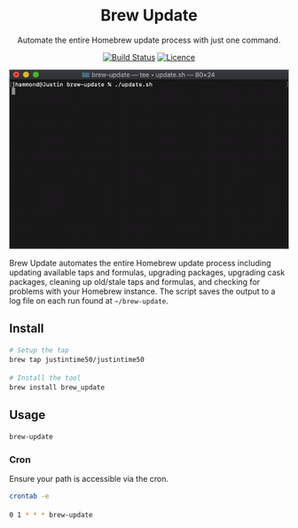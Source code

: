 <div align="center">

# Brew Update

Automate the entire Homebrew update process with just one command.

[![Build Status](https://travis-ci.com/Justintime50/brew-update.svg?branch=master)](https://travis-ci.com/Justintime50/brew-update)
[![Licence](https://img.shields.io/github/license/justintime50/brew-update)](LICENSE)

<img src="assets/showcase.gif">

</div>

Brew Update automates the entire Homebrew update process including updating available taps and formulas, upgrading packages, upgrading cask packages, cleaning up old/stale taps and formulas, and checking for problems with your Homebrew instance. The script saves the output to a log file on each run found at `~/brew-update`.

## Install

```bash
# Setup the tap
brew tap justintime50/justintime50

# Install the tool
brew install brew_update
```

## Usage

```bash
brew-update
```

### Cron

Ensure your path is accessible via the cron.

```bash
crontab -e

0 1 * * * brew-update
```
